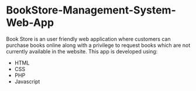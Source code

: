 # BookStore-Management-System-Web-App

Book Store is an user friendly web application where customers can purchase books online along with a privilege to request books which are not currently available in the website.
This app  is developed using:
- HTML
- CSS
- PHP
- Javascript

